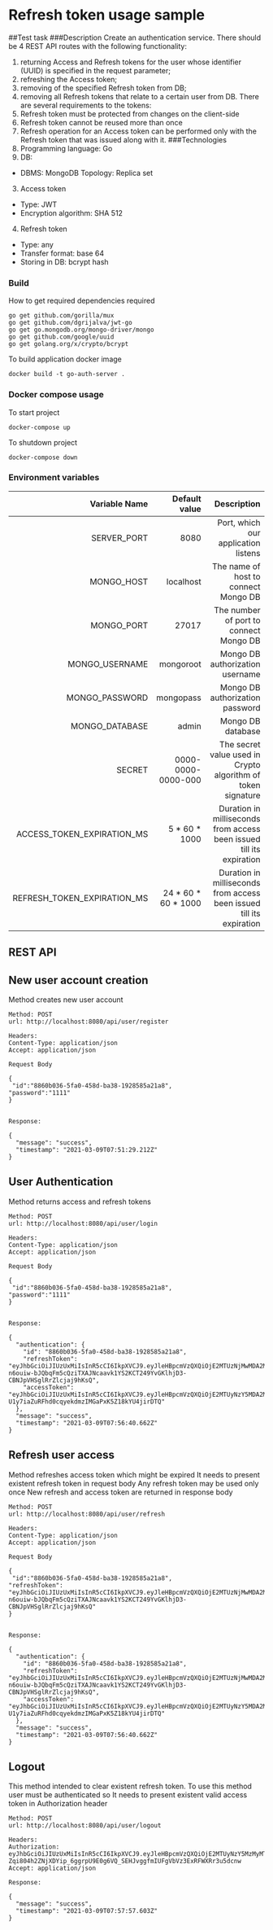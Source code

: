 # Refresh token usage sample

##Test task
###Description
Create an authentication service. There should be 4 REST API routes with the following functionality:
1. returning Access and Refresh tokens for the user whose identifier (UUID) is specified in the request parameter;
2. refreshing the Access token;
3. removing of the specified Refresh token from DB;
4. removing all Refresh tokens that relate to a certain user from DB.
There are several requirements to the tokens:
1. Refresh token must be protected from changes on the client-side
2. Refresh token cannot be reused more than once
3. Refresh operation for an Access token can be performed only with the Refresh token that was issued along with it.
###Technologies
1. Programming language: Go
2. DB:
- DBMS: MongoDB
Topology: Replica set
3. Access token
- Type: JWT
- Encryption algorithm: SHA 512
4. Refresh token
- Type: any
- Transfer format: base 64
- Storing in DB: bcrypt hash


### Build

How to get required dependencies required 
~~~
go get github.com/gorilla/mux
go get github.com/dgrijalva/jwt-go
go get go.mongodb.org/mongo-driver/mongo
go get github.com/google/uuid
go get golang.org/x/crypto/bcrypt
~~~

To build application docker image
~~~
docker build -t go-auth-server .
~~~

### Docker compose usage

To start project
~~~
docker-compose up
~~~

To shutdown project
~~~
docker-compose down
~~~


### Environment variables

|Variable Name | Default value | Description|
|-------------:|--------------:|-----------:|
|SERVER_PORT |8080 | Port, which our application listens |
|MONGO_HOST|localhost|The name of host  to connect Mongo DB|
|MONGO_PORT|27017|The number of port to connect Mongo DB|
|MONGO_USERNAME|mongoroot|Mongo DB authorization username|
|MONGO_PASSWORD|mongopass|Mongo DB authorization password|
|MONGO_DATABASE|admin|Mongo DB database|
|SECRET|0000-0000-0000-000| The secret value used in Crypto algorithm of token signature|
|ACCESS_TOKEN_EXPIRATION_MS|5 * 60 * 1000| Duration in milliseconds from access been issued till its expiration |
|REFRESH_TOKEN_EXPIRATION_MS|24 * 60 * 60 * 1000| Duration in milliseconds from access been issued till its expiration |


## REST API

## New user account creation

Method creates new user account

~~~
Method: POST 
url: http://localhost:8080/api/user/register

Headers:
Content-Type: application/json
Accept: application/json

Request Body

{
 "id":"8860b036-5fa0-458d-ba38-1928585a21a8",
"password":"1111"
}


Response:

{
  "message": "success",
  "timestamp": "2021-03-09T07:51:29.212Z"
}
~~~

## User Authentication

Method returns access and refresh tokens 


~~~
Method: POST 
url: http://localhost:8080/api/user/login

Headers:
Content-Type: application/json
Accept: application/json

Request Body

{
 "id":"8860b036-5fa0-458d-ba38-1928585a21a8",
"password":"1111"
}


Response:

{
  "authentication": {
    "id": "8860b036-5fa0-458d-ba38-1928585a21a8",
    "refreshToken": "eyJhbGciOiJIUzUxMiIsInR5cCI6IkpXVCJ9.eyJleHBpcmVzQXQiOjE2MTUzNjMwMDA2MDI2NzA5MDAsImlkIjoiNjA0NzJhMzg0NmJmNmM5YWFhYWZjMmI5IiwidXNlcklkIjoiODg2MGIwMzYtNWZhMC00NThkLWJhMzgtMTkyODU4NWEyMWE4In0.EfQHMI2qF_myX-n6ouiw-bJQbqFm5cQziTXAJNcaavk1YS2KCT249YvGKlhjD3-CBNJpVHSglRrZlcjaj9hKsQ",
    "accessToken": "eyJhbGciOiJIUzUxMiIsInR5cCI6IkpXVCJ9.eyJleHBpcmVzQXQiOjE2MTUyNzY5MDA2MDI1MDIyMDAsInVzZXJJZCI6Ijg4NjBiMDM2LTVmYTAtNDU4ZC1iYTM4LTE5Mjg1ODVhMjFhOCJ9.lBB1jScWqfgFqUzk3n_h_1icqPzUZoQGRUdAG54uxJy-U1y7iaZuRFhd0cqyekdmzIMGaPxK5Z18kYU4jirDTQ"
  },
  "message": "success",
  "timestamp": "2021-03-09T07:56:40.662Z"
}
~~~

## Refresh user access

Method refreshes access token which might be expired
It needs to present existent refresh token in request body
Any refresh token may be used only once
New refresh and access token are returned in response body


~~~
Method: POST 
url: http://localhost:8080/api/user/refresh

Headers:
Content-Type: application/json
Accept: application/json

Request Body

{
 "id":"8860b036-5fa0-458d-ba38-1928585a21a8",
"refreshToken": "eyJhbGciOiJIUzUxMiIsInR5cCI6IkpXVCJ9.eyJleHBpcmVzQXQiOjE2MTUzNjMwMDA2MDI2NzA5MDAsImlkIjoiNjA0NzJhMzg0NmJmNmM5YWFhYWZjMmI5IiwidXNlcklkIjoiODg2MGIwMzYtNWZhMC00NThkLWJhMzgtMTkyODU4NWEyMWE4In0.EfQHMI2qF_myX-n6ouiw-bJQbqFm5cQziTXAJNcaavk1YS2KCT249YvGKlhjD3-CBNJpVHSglRrZlcjaj9hKsQ"
}


Response:

{
  "authentication": {
    "id": "8860b036-5fa0-458d-ba38-1928585a21a8",
    "refreshToken": "eyJhbGciOiJIUzUxMiIsInR5cCI6IkpXVCJ9.eyJleHBpcmVzQXQiOjE2MTUzNjMwMDA2MDI2NzA5MDAsImlkIjoiNjA0NzJhMzg0NmJmNmM5YWFhYWZjMmI5IiwidXNlcklkIjoiODg2MGIwMzYtNWZhMC00NThkLWJhMzgtMTkyODU4NWEyMWE4In0.EfQHMI2qF_myX-n6ouiw-bJQbqFm5cQziTXAJNcaavk1YS2KCT249YvGKlhjD3-CBNJpVHSglRrZlcjaj9hKsQ",
    "accessToken": "eyJhbGciOiJIUzUxMiIsInR5cCI6IkpXVCJ9.eyJleHBpcmVzQXQiOjE2MTUyNzY5MDA2MDI1MDIyMDAsInVzZXJJZCI6Ijg4NjBiMDM2LTVmYTAtNDU4ZC1iYTM4LTE5Mjg1ODVhMjFhOCJ9.lBB1jScWqfgFqUzk3n_h_1icqPzUZoQGRUdAG54uxJy-U1y7iaZuRFhd0cqyekdmzIMGaPxK5Z18kYU4jirDTQ"
  },
  "message": "success",
  "timestamp": "2021-03-09T07:56:40.662Z"
}
~~~

## Logout 

This method intended to clear existent refresh token. 
To use this method user must be authenticated
so It needs to present existent valid access token in Authorization header  


~~~
Method: POST 
url: http://localhost:8080/api/user/logout

Headers:
Authorization: eyJhbGciOiJIUzUxMiIsInR5cCI6IkpXVCJ9.eyJleHBpcmVzQXQiOjE2MTUyNzY5MzMyMTIyMTk1MDAsInVzZXJJZCI6Ijg4NjBiMDM2LTVmYTAtNDU4ZC1iYTM4LTE5Mjg1ODVhMjFhOCJ9.3O2NP1_q5Bq5tNzfYNzQJ-Zqi804h2ZNjXDYip_6ggrpU9E0g6VQ_SEHJvggfmIUFgVbVz3ExRFWXRr3u5dcnw
Accept: application/json

Response:

{
  "message": "success",
  "timestamp": "2021-03-09T07:57:57.603Z"
}
~~~
